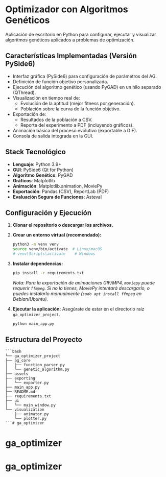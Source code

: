 # Optimizador con Algoritmos Genéticos

Aplicación de escritorio en Python para configurar, ejecutar y visualizar algoritmos genéticos aplicados a problemas de optimización.

## Características Implementadas (Versión PySide6)

*   Interfaz gráfica (PySide6) para configuración de parámetros del AG.
*   Definición de función objetivo personalizada.
*   Ejecución del algoritmo genético (usando PyGAD) en un hilo separado (QThread).
*   Visualización en tiempo real de:
    *   Evolución de la aptitud (mejor fitness por generación).
    *   Población sobre la curva de la función objetivo.
*   Exportación de:
    *   Resultados de la población a CSV.
    *   Reporte del experimento a PDF (incluyendo gráficos).
*   Animación básica del proceso evolutivo (exportable a GIF).
*   Consola de salida integrada en la GUI.

## Stack Tecnológico

*   **Lenguaje**: Python 3.9+
*   **GUI**: PySide6 (Qt for Python)
*   **Algoritmo Genético**: PyGAD
*   **Gráficos**: Matplotlib
*   **Animación**: Matplotlib.animation, MoviePy
*   **Exportación**: Pandas (CSV), ReportLab (PDF)
*   **Evaluación Segura de Funciones**: Asteval

## Configuración y Ejecución

1.  **Clonar el repositorio o descargar los archivos.**
2.  **Crear un entorno virtual (recomendado):**
    ```bash
    python3 -m venv venv
    source venv/bin/activate  # Linux/macOS
    # venv\Scripts\activate    # Windows
    ```
3.  **Instalar dependencias:**
    ```bash
    pip install -r requirements.txt
    ```
    *Nota: Para la exportación de animaciones GIF/MP4, `moviepy` puede requerir `ffmpeg`. Si no lo tienes, MoviePy intentará descargarlo, o puedes instalarlo manualmente (`sudo apt install ffmpeg` en Debian/Ubuntu).*

4.  **Ejecutar la aplicación:**
    Asegúrate de estar en el directorio raíz `ga_optimizer_project`.
    ```bash
    python main_app.py
    ```

## Estructura del Proyecto

    ```bash
    └── ga_optimizer_project
    ├── ag_core
    │   ├── function_parser.py
    │   └── genetic_algorithm.py
    ├── assets
    ├── exporting
    │   └── exporter.py
    ├── main_app.py
    ├── README.md
    ├── requirements.txt
    ├── ui
    │   └── main_window.py
    └── visualization
        ├── animator.py
        └── plotter.py
    ```# ga_optimizer
# ga_optimizer
# ga_optimizer
